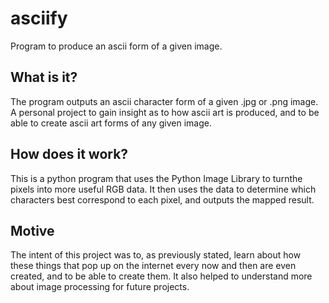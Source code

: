 # asciify
Program to produce an ascii form of a given image.

## What is it?
The program outputs an ascii character form of a given .jpg or .png image.
A personal project to gain insight as to how ascii art is produced,
and to be able to create ascii art forms of any given image.

## How does it work?
This is a python program that uses the Python Image Library to turnthe 
pixels into more useful RGB data. It then uses the data to determine 
which characters best correspond to each pixel, and outputs the mapped result.

## Motive 
The intent of this project was to, as previously stated, learn about how these things
that pop up on the internet every now and then are even created, and to be able to create them.
It also helped to understand more about image processing for future projects.